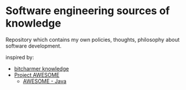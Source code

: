 # Software engineering sources of knowledge
Repository which contains my own policies, thoughts, philosophy about software development.

inspired by:
* [bitcharmer knowledge](https://github.com/bitcharmer/knowledge)
* [Project AWESOME](https://github.com/sindresorhus/awesome)
  * [AWESOME - Java](https://github.com/akullpp/awesome-java)
